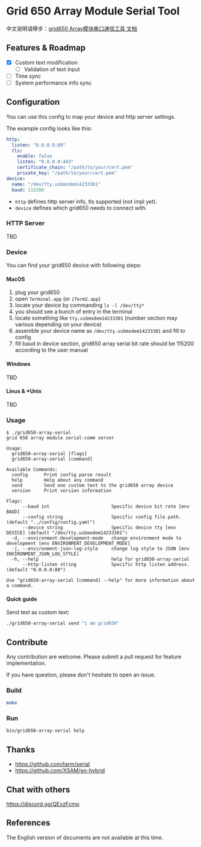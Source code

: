 # Grid 650 Array Module Serial Tool

中文说明请移步：[grid650 Array模块串口通信工具 文档](docs/readme_cn.md)

## Features & Roadmap
- [x] Custom text modification
    - [ ] Validation of text input
- [ ] Time sync
- [ ] System performance info sync

## Configuration
You can use this config to map your device and http server settings.

The example config looks like this:
```yaml
http:
  listen: "0.0.0.0:80"
  tls:
    enable: false
    listen: "0.0.0.0:443"
    certificate_chain: "/path/to/your/cert.pem"
    private_key: "/path/to/your/cert.pem"
device:
  name: "/dev/tty.usbmodem14233301"
  baud: 115200
```

- `http` defines http server info, tls supported (not impl yet).
- `device` defines which grid650 needs to connect with.

### HTTP Server

TBD

### Device

You can find your grid650 device with following steps:

#### MacOS

1. plug your grid650
2. open `Terminal.app` (or `iTerm2.app`)
3. locate your device by commanding `ls -l /dev/tty*`
4. you should see a bunch of entry in the terminal
5. locate something like `tty.usbmodem14233301` (number section may various depending on your device)
6. assemble your device name as `/dev/tty.usbmodem14233301` and fill to config
7. fill baud in device section, grid650 array serial bit rate should be 115200 according to the user manual

#### Windows

TBD

#### Linux & *Unix

TBD

### Usage

```text
$ ./grid650-array-serial
grid 650 array module serial-comm server

Usage:
  grid650-array-serial [flags]
  grid650-array-serial [command]

Available Commands:
  config      Print config parse result
  help        Help about any command
  send        Send one custom text to the grid650 array device
  version     Print version information

Flags:
      --baud int                       Specific device bit rate [env BAUD]
      --config string                  Specific config file path. (default "../config/config.yaml")
      --device string                  Specific device tty [env DEVICE] (default "/dev/tty.usbmodem14233301")
  -d, --environment-development-mode   change environment mode to development [env ENVIRONMENT_DEVELOPMENT_MODE]
  -j, --environment-json-log-style     change log style to JSON [env ENVIRONMENT_JSON_LOG_STYLE]
  -h, --help                           help for grid650-array-serial
      --http-listen string             Specific http listen address. (default "0.0.0.0:80")

Use "grid650-array-serial [command] --help" for more information about a command.
```

#### Quick guide

Send text as custom text:
```bash
./grid650-array-serial send "i am grid650"
```

## Contribute

Any contribution are welcome. Please submit a pull request for feature implementation.

If you have question, please don't hesitate to open an issue.

### Build

```bash
make
```

### Run

```bash
bin/grid650-array-serial help
```

## Thanks
 - https://github.com/tarm/serial
 - https://github.com/XSAM/go-hybrid

## Chat with others

https://discord.gg/QExzFcmp

## References

The English version of documents are not available at this time.
